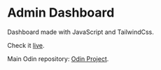 # Admin Dashboard
Dashboard made with JavaScript and TailwindCss.

Check it [live](https://cesarbrancalhao.github.io/Odin.Dashboard/).

Main Odin repository: [Odin Project](https://github.com/cesarbrancalhao/OdinProject).
